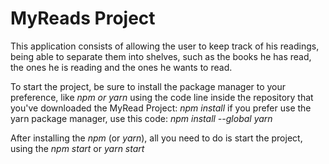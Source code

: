 # MyReads Project

This application consists of allowing the user to keep track of his readings, being able to separate them into shelves, such as the books he has read, the ones he is reading and the ones he wants to read.

To start the project, be sure to install the package manager to your preference, like *npm or yarn* using the code line inside the repository that you've downloaded the MyRead Project:
*npm install*
if you prefer use the yarn package manager, use this code:
*npm install --global yarn*

After installing the *npm* (or *yarn*), all you need to do is start the project, using the *npm start* or *yarn start*